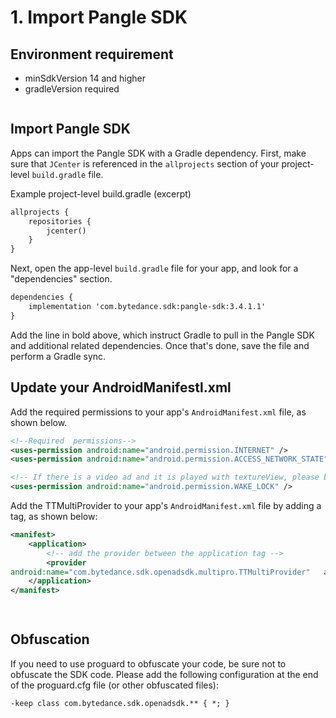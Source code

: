 # 1. Import Pangle SDK

## Environment requirement
- minSdkVersion 14 and higher
- gradleVersion required

<img scr="https://github.com/JohnnyWangMiura/Pangle-Android-SDK-Integration-Guideline/blob/main/gradle.png">

## Import Pangle SDK

Apps can import the Pangle SDK with a Gradle dependency. First, make sure that `JCenter` is referenced in the `allprojects` section of your project-level `build.gradle` file.

Example project-level build.gradle (excerpt)
```XML
allprojects {
    repositories {
        jcenter()
    }
}
```

Next, open the app-level `build.gradle` file for your app, and look for a "dependencies" section.
```XML
dependencies {
    implementation 'com.bytedance.sdk:pangle-sdk:3.4.1.1'
}
```

Add the line in bold above, which instruct Gradle to pull in the Pangle SDK and additional related dependencies. Once that's done, save the file and perform a Gradle sync.

## Update your AndroidManifestl.xml
Add the required permissions to your app's `AndroidManifest.xml` file, as shown below.
```XML
<!--Required  permissions-->
<uses-permission android:name="android.permission.INTERNET" />
<uses-permission android:name="android.permission.ACCESS_NETWORK_STATE" />

<!-- If there is a video ad and it is played with textureView, please be sure to add this, otherwise a black screen will appear -->
<uses-permission android:name="android.permission.WAKE_LOCK" />
```

Add the TTMultiProvider to your app's `AndroidManifest.xml` file by adding a <provider> tag, as shown below:
  
```XML
<manifest>
    <application>
        <!-- add the provider between the application tag -->
        <provider    
android:name="com.bytedance.sdk.openadsdk.multipro.TTMultiProvider"   android:authorities="${applicationId}.TTMultiProvider"   android:exported="false" />
    </application>
</manifest>

  
```  

## Obfuscation
If you need to use proguard to obfuscate your code, be sure not to obfuscate the SDK code. Please add the following configuration at the end of the proguard.cfg file (or other obfuscated files):
```XML
-keep class com.bytedance.sdk.openadsdk.** { *; }
```


